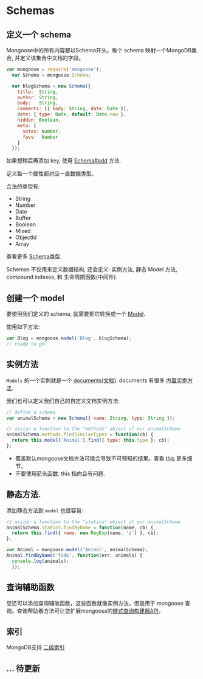 # Schemas

## 定义一个 schema

Mongoose中的所有内容都以Schema开头。每个 schema 映射一个MongoDB集合, 并定义该集合中文档的字段。

```js
var mongoose = require('mongoose');
  var Schema = mongoose.Schema;

  var blogSchema = new Schema({
    title:  String,
    author: String,
    body:   String,
    comments: [{ body: String, date: Date }],
    date: { type: Date, default: Date.now },
    hidden: Boolean,
    meta: {
      votes: Number,
      favs:  Number
    }
  });
```

如果想稍后再添加 key, 使用 [ Schema#add](http://mongoosejs.com/docs/api.html#schema_Schema-add) 方法.

定义每一个属性都对应一直数据类型。

合法的类型有:

- String
- Number
- Date
- Buffer
- Boolean
- Mixed
- ObjectId
- Array

查看更多 [Schema类型](http://mongoosejs.com/docs/schematypes.html).

Schemas 不仅用来定义数据结构, 还会定义: 实例方法, 静态 Model 方法, compound indexes, 和 生命周期函数(中间件).

## 创建一个 model

要使用我们定义的 schema, 就需要把它转换成一个 [Model](http://mongoosejs.com/docs/models.html).

使用如下方法:
```js
var Blog = mongoose.model('Blog', blogSchema);
// ready to go!
```

## 实例方法

`Models` 的一个实例就是一个 [documents(文档)](http://mongoosejs.com/docs/documents.html). documents 有很多 [内置实例方法](http://mongoosejs.com/docs/api.html#document-js).

我们也可以定义我们自己的自定义文档实例方法:


```js
// define a schema
var animalSchema = new Schema({ name: String, type: String });

// assign a function to the "methods" object of our animalSchema
animalSchema.methods.findSimilarTypes = function(cb) {
  return this.model('Animal').find({ type: this.type }, cb);
};
```

- 覆盖默认mongoose文档方法可能会导致不可预知的结果。查看 [this](http://mongoosejs.com/docs/api.html#schema_Schema.reserved) 更多细节。
- 不要使用箭头函数. this 指向会有问题.

## 静态方法.

添加静态方法到 `model` 也很容易:

```js
// assign a function to the "statics" object of our animalSchema
animalSchema.statics.findByName = function(name, cb) {
  return this.find({ name: new RegExp(name, 'i') }, cb);
};

var Animal = mongoose.model('Animal', animalSchema);
Animal.findByName('fido', function(err, animals) {
  console.log(animals);
  });
```

## 查询辅助函数

您还可以添加查询辅助函数，这些函数就像实例方法，但是用于 mongoose 查询。查询帮助器方法可让您扩展mongoose的[链式查询构建器API](http://mongoosejs.com/docs/queries.html)。

## 索引

MongoDB支持 [二级索引](http://docs.mongodb.org/manual/indexes/)

## ... 待更新
